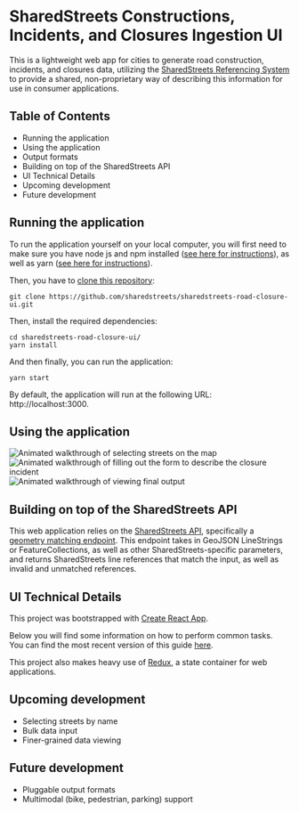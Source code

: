 # SharedStreets Constructions, Incidents, and Closures Ingestion UI
This is a lightweight web app for cities to generate road construction, incidents, and closures data, utilizing the [SharedStreets Referencing System](https://github.com/sharedstreets/sharedstreets-ref-system) to provide a shared, non-proprietary way of describing this information for use in consumer applications.


## Table of Contents
- Running the application 
- Using the application
- Output formats
- Building on top of the SharedStreets API
- UI Technical Details
- Upcoming development
- Future development

## Running the application

To run the application yourself on your local computer, you will first need to make sure you have node js and npm installed ([see here for instructions](https://www.npmjs.com/get-npm)), as well as yarn ([see here for instructions](https://yarnpkg.com/lang/en/docs/install/)).

Then, you have to [clone this repository](https://help.github.com/articles/cloning-a-repository/):
```
git clone https://github.com/sharedstreets/sharedstreets-road-closure-ui.git
```
Then, install the required dependencies:
```
cd sharedstreets-road-closure-ui/
yarn install 
```
And then finally, you can run the application:
```
yarn start
```
By default, the application will run at the following URL: http://localhost:3000.

## Using the application

![Animated walkthrough of selecting streets on the map](docs/img/RoadClosure-Readme-Walkthru-1.gif)
![Animated walkthrough of filling out the form to describe the closure incident](docs/img/RoadClosure-Readme-Walkthru-2.gif)
![Animated walkthrough of viewing final output](docs/img/RoadClosure-Readme-Walkthru-3.gif)

## Building on top of the SharedStreets API

This web application relies on the [SharedStreets API](https://github.com/sharedstreets/sharedstreets-api), specifically a [geometry matching endpoint](https://github.com/sharedstreets/sharedstreets-api/blob/master/match/geoms.md).  This endpoint takes in GeoJSON LineStrings or FeatureCollections, as well as other SharedStreets-specific parameters, and returns SharedStreets line references that match the input, as well as invalid and unmatched references.


## UI Technical Details

This project was bootstrapped with [Create React App](https://github.com/facebookincubator/create-react-app).

Below you will find some information on how to perform common tasks.<br>
You can find the most recent version of this guide [here](https://github.com/facebookincubator/create-react-app/blob/master/packages/react-scripts/template/README.md).

This project also makes heavy use of [Redux](https://redux.js.org), a state container for web applications.

## Upcoming development

- Selecting streets by name
- Bulk data input
- Finer-grained data viewing

## Future development
- Pluggable output formats
- Multimodal (bike, pedestrian, parking) support 
